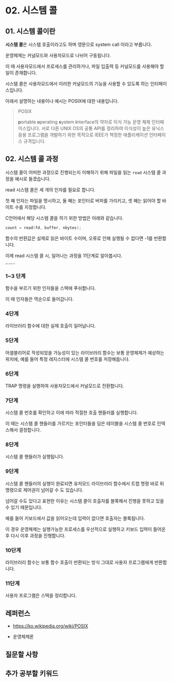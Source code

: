 # 02. 시스템 콜

## 01. 시스템 콜이란

**시스템 콜**은 시스템 호출이라고도 하며 영문으로 system call 이라고 부릅니다.

운영체제는 커널모드와 사용자모드로 나뉘어 구동됩니다. 

이 때 사용자모드에서 프로세스를 관리하거나, 파일 입출력 등 커널모드를 사용해야 할 일이 존재합니다.

시스템 콜은 사용자모드에서 이러한 커널모드의 기능을 사용할 수 있도록 하는 인터페이스입니다.



아래서 설명하는 내용이나 예시는 POSIX에 대한 내용입니다.

> POSIX
>
> **p**ortable **o**perating **s**ystem **i**nterface의 약자로 이식 가능 운영 체제 인터페이스입니다.
> 서로 다른 UNIX OS의 공통 API를 정리하여 이식성이 높은 유닉스 응용 프로그램을 개발하기 위한 목적으로 IEEE가 책정한 애플리케이션 인터페이스 규격입니다.





## 02. 시스템 콜 과정

시스템 콜이 어떠한 과정으로 진행되는지 이해하기 위해 파일을 읽는 `read` 시스템 콜 과정을 예시로 들겠습니다.

read 시스템 콜은 세 개의 인자를 필요로 합니다.

첫 째 인자는 파일을 명시하고, 둘 째는 포인터로 버퍼를 가리키고, 셋 째는 읽어야 할 바이트 수를 지정합니다.



C언어에서 해당 시스템 콜을 하기 위한 방법은 아래와 같습니다.

``` C
count = read(fd, buffer, nbytes);
```

함수의 반환값은 실제로 읽은 바이트 수이며, 오류로 인해 실행될 수 없다면 -1를 반환합니다.



이제 read 시스템 콜 시, 일어나는 과정을 11단계로 알아봅시다.

<img src="/Users/rkdalstjd9/Desktop/CS_STUDY/Minsung/images/OS/02_system_call.png" alt="02_system_call" style="zoom:25%;" />

### 1~3 단계

함수을 부르기 위한 인자들을 스택에 푸쉬합니다.

이 때 인자들은 역순으로 들어갑니다.



### 4단계

라이브러리 함수에 대한 실제 호출이 일어납니다.



### 5단계

어셀블리어로 작성되었을 가능성이 있는 라이브러리 함수는 보통 운영체제가 예상하는 위치에, 예를 들어 특정 레지스터에 시스템 콜 번호를 저장해둡니다.



### 6단계

TRAP 명령을 실행하여 사용자모드에서 커널모드로 전환합니다.



### 7단계

시스템 콜 번호를 확인하고 이에 따라 적절한 호출 핸들러를 실행합니다.

이 때는 시스템 콜 헨들러를 가르키는 포인터들을 담은 테이블을 시스템 콜 번호로 인덱스해서 결정합니다.



### 8단계

시스템 콜 핸들러가 실행됩니다.



### 9단계

시스템 콜 핸들러의 실행이 완료되면 유저모드 라이브러리 함수에서 트랩 명령 바로 뒤 명령으로 제어권이 넘어갈 수 도 있습니다.

넘어갈 수도 있다고 표현한 이유는 시스템 콜이 호출자를 블록해서 진행을 못하고 있을 수 있기 때문입니다.

예를 들어 키보드에서 값을 읽어오는데 입력이 없다면 호출자는 블록됩니다.

이 경우 운영체제는 실행가능한 프로세스를 우선적으로 실행하고 키보드 입력이 들어온 후 다시 이후 과정을 진행합니다.



### 10단계

라이브러리 함수는 보통 함수 호출이 반환되는 방식 그대로 사용자 프로그램에게 반환합니다.



### 11단계 

사용자 프로그램은 스택을 정리합니다.





## 레퍼런스

* https://ko.wikipedia.org/wiki/POSIX

* 운영체제론

## 질문할 사항
## 추가 공부할 키워드

